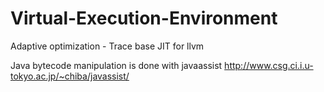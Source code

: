 Virtual-Execution-Environment
=============================

Adaptive optimization - Trace base JIT for llvm 

Java bytecode manipulation is done with javaassist
http://www.csg.ci.i.u-tokyo.ac.jp/~chiba/javassist/
